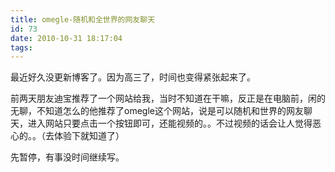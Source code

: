 ```yaml
---
title: omegle-随机和全世界的网友聊天
id: 73
date: 2010-10-31 18:17:04
tags:
---
```


最近好久没更新博客了。因为高三了，时间也变得紧张起来了。

前两天朋友迪宝推荐了一个网站给我，当时不知道在干嘛，反正是在电脑前，闲的无聊，不知道怎么的他推荐了omegle这个网站，说是可以随机和世界的网友聊天，进入网站只要点击一个按钮即可，还能视频的。。不过视频的话会让人觉得恶心的。。（去体验下就知道了）

先暂停，有事没时间继续写。